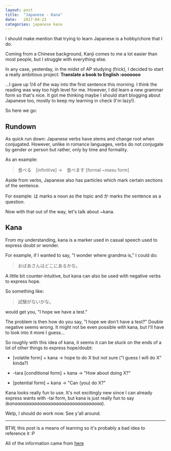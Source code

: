 ```yaml
---
layout: post
title:  "Japanese - Kana"
date:   2017-04-23
categories: japanese kana
---
```


I should make mention that trying to learn Japanese is a hobby/chore that I do.

Coming from a Chinese background, Kanji comes to me a lot easier than most people, but I struggle with everything else.

In any case, yesterday, in the midst of AP studying (frick), I decided to start a really ambitious project: **Translate a book to English :ooooooo**

...I gave up 1/4 of the way into the first sentence this morning. I think the reading was way too high level for me. However, I did learn a new grammar form so that's nice.
It got me thinking maybe I should start blogging about Japanese too, mostly to keep my learning in check (I'm lazy!).

So here we go:

## Rundown

As quick run down: Japanese verbs have stems and change root when conjugated. However, unlike in romance languages, verbs do not conjugate by gender or person but rather, only by time and formality.

As an example:

>食べる　[infinitive] ->　食べます [formal ~masu form]

Aside from verbs, Japanese also has particles which mark certain sections of the sentence.

For example: は marks a noun as the topic and か marks the sentence as a question.

Now with that out of the way, let's talk about ~kana.

## Kana

From my understanding, kana is a marker used in casual speech used to express doubt or wonder.

For example, if I wanted to say, "I wonder where grandma is," I could do:

>おばあさんはどこにあるかな。

A little bit counter-intuitive, but kana can also be used with negative verbs to express hope.

So something like:

>試験がないかな。

would get you, "I hope we have a test."

The problem is then how do you say, "I hope we don't have a test?" Double negative seems wrong. It might not be even possible with kana, but I'll have to look into it more I guess...

So roughly with this idea of kana, it seems it can be stuck on the ends of a lot of other things to express hope/doubt:

- [volatile form] + kana -> hope to do X but not sure ("I guess I will do X" kinda?)

- -tara [conditional form] + kana -> "How about doing X?"

- [potential form] + kana -> "Can (you) do X?"

Kana looks really fun to use. It's not excitingly new since I can already express wants with -tai form, but kana is just really fun to say (*kanaaaaaaaaaaaaaaaaaaaaaaaaaaaaaaaa*).

Welp, I should do work now. See y'all around.

---

BTW, this post is a means of learning so it's probably a bad idea to reference it :P

All of the information came from [here](http://maggiesensei.com/2014/05/26/how-to-use-%E3%80%9C%E3%81%8B%E3%81%AA-kana/)
